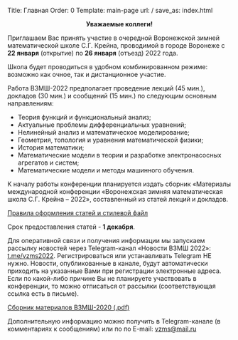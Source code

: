 Title: Главная
Order: 0
Template: main-page
url: /
save_as: index.html

**<center>Уважаемые коллеги!</center>**

Приглашаем Вас принять участие в очередной Воронежской зимней математической школе С.Г. Крейна, проводимой в городе Воронеже с **22 января** (открытие) по **26 января** (отъезд) 2022 года.

Школа будет проводиться в удобном комбинированном режиме: возможно как очное, так и дистанционное участие.

Работа ВЗМШ-2022 предполагает проведение лекций (45 мин.), докладов (30 мин.) и сообщений (15 мин.) по следующим основным направлениям:

* Теория функций и функциональный анализ;
* Актуальные проблемы дифференциальных уравнений;
* Нелинейный анализ и математическое моделирование;
* Геометрия, топология и уравнения математической физики;
* История математики;
* Математические модели в теории и разработке электронасосных агрегатов и систем;
* Математические модели и методы машинного обучения.

К началу работы конференции планируется издать сборник «Материалы международной конференции «Воронежская зимняя математическая школа С.Г. Крейна – 2022», составленный из статей лекций и докладов.

[Правила оформления статей и стилевой файл](rules)

Срок предоставления статей - **1 декабря**.

Для оперативной связи и получения информации мы запускаем рассылку новостей через Telegram-канал «Новости ВЗМШ 2022»: [t.me/vzms2022](https://t.me/vzms2022). Регистрироваться или устанавливать Telegram НЕ нужно. Новости, опубликованные в канале, будут автоматически приходить на указанные Вами при регистрации электронные адреса. Если по какой-либо причине Вы не планируете участвовать в конференции, то можно отписаться от рассылки (соответствующая ссылка есть в письме).

[Сборник материалов ВЗМШ-2020 (.pdf)](files/vzms2020.pdf)

Дополнительную информацию можно получить в Telegram-канале (в комментариях к сообщениям) или по по E-mail: [vzms@mail.ru](mailto:vzms@mail.ru)
